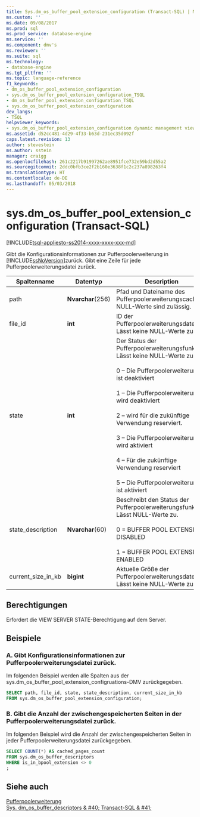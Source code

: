 ```yaml
---
title: Sys.dm_os_buffer_pool_extension_configuration (Transact-SQL) | Microsoft Docs
ms.custom: ''
ms.date: 09/08/2017
ms.prod: sql
ms.prod_service: database-engine
ms.service: ''
ms.component: dmv's
ms.reviewer: ''
ms.suite: sql
ms.technology:
- database-engine
ms.tgt_pltfrm: ''
ms.topic: language-reference
f1_keywords:
- dm_os_buffer_pool_extension_configuration
- sys.dm_os_buffer_pool_extension_configuration_TSQL
- dm_os_buffer_pool_extension_configuration_TSQL
- sys.dm_os_buffer_pool_extension_configuration
dev_langs:
- TSQL
helpviewer_keywords:
- sys.dm_os_buffer_pool_extension_configuration dynamic management view
ms.assetid: d52cc481-4d29-4f33-b63d-231ec35d092f
caps.latest.revision: 13
author: stevestein
ms.author: sstein
manager: craigg
ms.openlocfilehash: 261c2217b91997262ae8951fce732e59bd2d55a2
ms.sourcegitcommit: 2ddc0bfb3ce2f2b160e3638f1c2c237a898263f4
ms.translationtype: HT
ms.contentlocale: de-DE
ms.lasthandoff: 05/03/2018
---
```

# <a name="sysdmosbufferpoolextensionconfiguration-transact-sql"></a>sys.dm_os_buffer_pool_extension_configuration (Transact-SQL)
[!INCLUDE[tsql-appliesto-ss2014-xxxx-xxxx-xxx-md](../../includes/tsql-appliesto-ss2014-xxxx-xxxx-xxx-md.md)]

  Gibt die Konfigurationsinformationen zur Pufferpoolerweiterung in [!INCLUDE[ssNoVersion](../../includes/ssnoversion-md.md)]zurück. Gibt eine Zeile für jede Pufferpoolerweiterungsdatei zurück.  
  

  
|Spaltenname|Datentyp|Description|  
|-----------------|---------------|-----------------|  
|path|**Nvarchar**(256)|Pfad und Dateiname des Pufferpoolerweiterungscaches. NULL-Werte sind zulässig.|  
|file_id|**int**|ID der Pufferpoolerweiterungsdatei. Lässt keine NULL-Werte zu.|  
|state|**int**|Der Status der Pufferpoolerweiterungsfunktion. Lässt keine NULL-Werte zu.<br /><br /> 0 – Die Pufferpoolerweiterung ist deaktiviert<br /><br /> 1 – Die Pufferpoolerweiterung wird deaktiviert<br /><br /> 2 – wird für die zukünftige Verwendung reserviert.<br /><br /> 3 – Die Pufferpoolerweiterung wird aktiviert<br /><br /> 4 – Für die zukünftige Verwendung reserviert<br /><br /> 5 – Die Pufferpoolerweiterung ist aktiviert|  
|state_description|**Nvarchar**(60)|Beschreibt den Status der Pufferpoolerweiterungsfunktion. Lässt NULL-Werte zu.<br /><br /> 0 = BUFFER POOL EXTENSION DISABLED<br /><br /> 1 = BUFFER POOL EXTENSION ENABLED|  
|current_size_in_kb|**bigint**|Aktuelle Größe der Pufferpoolerweiterungsdatei. Lässt keine NULL-Werte zu.|  
  
## <a name="permissions"></a>Berechtigungen  
 Erfordert die VIEW SERVER STATE-Berechtigung auf dem Server.  
  
## <a name="examples"></a>Beispiele  
  
### <a name="a-returning-configuration-buffer-pool-extension-information"></a>A. Gibt Konfigurationsinformationen zur Pufferpoolerweiterungsdatei zurück.  
 Im folgenden Beispiel werden alle Spalten aus der sys.dm_os_buffer_pool_extension_configruations-DMV zurückgegeben.  
  
```sql  
SELECT path, file_id, state, state_description, current_size_in_kb  
FROM sys.dm_os_buffer_pool_extension_configuration;  
```  
  
### <a name="b-returning-the-number-of-cached-pages-in-the-buffer-pool-extension-file"></a>B. Gibt die Anzahl der zwischengespeicherten Seiten in der Pufferpoolerweiterungsdatei zurück.  
 Im folgenden Beispiel wird die Anzahl der zwischengespeicherten Seiten in jeder Pufferpoolerweiterungsdatei zurückgegeben.  
  
```sql  
SELECT COUNT(*) AS cached_pages_count  
FROM sys.dm_os_buffer_descriptors  
WHERE is_in_bpool_extension <> 0  
;  
```  
  
## <a name="see-also"></a>Siehe auch  
 [Pufferpoolerweiterung](../../database-engine/configure-windows/buffer-pool-extension.md)   
 [Sys. dm_os_buffer_descriptors & #40; Transact-SQL & #41;](../../relational-databases/system-dynamic-management-views/sys-dm-os-buffer-descriptors-transact-sql.md)  
  
  
